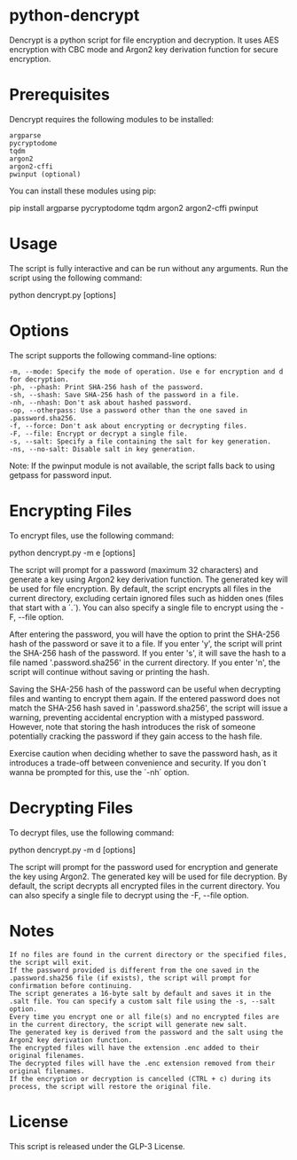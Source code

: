 # python-dencrypt
Dencrypt is a python script for file encryption and decryption. It uses AES encryption with CBC mode and Argon2 key derivation function for secure encryption.



# Prerequisites

Dencrypt requires the following modules to be installed:

    argparse
    pycryptodome
    tqdm
    argon2
    argon2-cffi
    pwinput (optional)

You can install these modules using pip:

pip install argparse pycryptodome tqdm argon2 argon2-cffi pwinput



# Usage

The script is fully interactive and can be run without any arguments. Run the script using the following command:

python dencrypt.py [options]



# Options

The script supports the following command-line options:

    -m, --mode: Specify the mode of operation. Use e for encryption and d for decryption.
    -ph, --phash: Print SHA-256 hash of the password.
    -sh, --shash: Save SHA-256 hash of the password in a file.
    -nh, --nhash: Don't ask about hashed password.
    -op, --otherpass: Use a password other than the one saved in .password.sha256.
    -f, --force: Don't ask about encrypting or decrypting files.
    -F, --file: Encrypt or decrypt a single file.
    -s, --salt: Specify a file containing the salt for key generation.
    -ns, --no-salt: Disable salt in key generation.

Note: If the pwinput module is not available, the script falls back to using getpass for password input.


# Encrypting Files

To encrypt files, use the following command:

python dencrypt.py -m e [options]

The script will prompt for a password (maximum 32 characters) and generate a key using Argon2 key derivation function. The generated key will be used for file encryption. By default, the script encrypts all files in the current directory, excluding certain ignored files such as hidden ones (files that start with a ´.´). You can also specify a single file to encrypt using the -F, --file option.

After entering the password, you will have the option to print the SHA-256 hash of the password or save it to a file. If you enter 'y', the script will print the SHA-256 hash of the password. If you enter 's', it will save the hash to a file named '.password.sha256' in the current directory. If you enter 'n', the script will continue without saving or printing the hash.

Saving the SHA-256 hash of the password can be useful when decrypting files and wanting to encrypt them again. If the entered password does not match the SHA-256 hash saved in '.password.sha256', the script will issue a warning, preventing accidental encryption with a mistyped password. However, note that storing the hash introduces the risk of someone potentially cracking the password if they gain access to the hash file.

Exercise caution when deciding whether to save the password hash, as it introduces a trade-off between convenience and security. If you don´t wanna be prompted for this, use the ´-nh´ option.



# Decrypting Files

To decrypt files, use the following command:

python dencrypt.py -m d [options]

The script will prompt for the password used for encryption and generate the key using Argon2. The generated key will be used for file decryption. By default, the script decrypts all encrypted files in the current directory. You can also specify a single file to decrypt using the -F, --file option.



# Notes

    If no files are found in the current directory or the specified files, the script will exit.
    If the password provided is different from the one saved in the .password.sha256 file (if exists), the script will prompt for confirmation before continuing.
    The script generates a 16-byte salt by default and saves it in the .salt file. You can specify a custom salt file using the -s, --salt option.
    Every time you encrypt one or all file(s) and no encrypted files are in the current directory, the script will generate new salt.
    The generated key is derived from the password and the salt using the Argon2 key derivation function.
    The encrypted files will have the extension .enc added to their original filenames.
    The decrypted files will have the .enc extension removed from their original filenames.
    If the encryption or decryption is cancelled (CTRL + c) during its process, the script will restore the original file.
    
    
    
# License

This script is released under the GLP-3 License.
